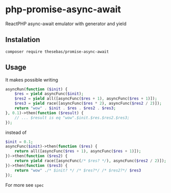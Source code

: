 # php-promise-async-await
ReactPHP async-await emulator with generator and yield


## Instalation

    composer require thesebas/promise-async-await
    
## Usage
It makes possible writing

```php
asyncRun(function ($init) {
    $res = yield asyncFunc($init);
    $res2 = yield all([asyncFunc($res + 1), asyncFunc($res + 1)]);
    $res3 = yield race([asyncFunc($res * 2), asyncFunc($res2 / 2)]);
    return "wow" . $init . $res . $res2 . $res3;
}, 0.1)->then(function ($result) {
    // ... $result is eq "wow".$init.$res.$res2.$res3;
});
```    

instead of

```php
$init = 0.1;
asyncFunc($init)->then(function ($res) {
    return all([asyncFunc($res + 1), asyncFunc($res + 1)]);
})->then(function ($res2) {
    return yield race([asyncFunc(/* $res? */), asyncFunc($res2 / 2)]);
})->then(function ($res3) {
    return "wow" ./* $init? */ /* $res?*/ /* $res2?*/ $res3
});
```

For more see `spec`
